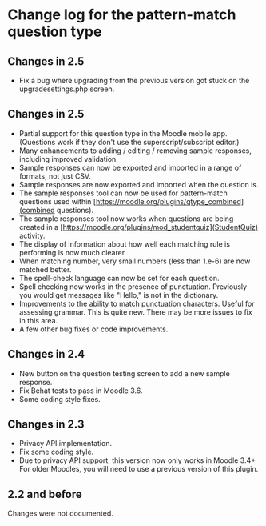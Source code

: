 # Change log for the pattern-match question type


## Changes in 2.5

* Fix a bug where upgrading from the previous version got stuck on the upgradesettings.php screen.


## Changes in 2.5

* Partial support for this question type in the Moodle mobile app. (Questions work if they don't use the superscript/subscript editor.)
* Many enhancements to adding / editing / removing sample responses, including improved validation.
* Sample responses can now be exported and imported in a range of formats, not just CSV.
* Sample responses are now exported and imported when the question is.
* The sample responses tool can now be used for pattern-match questions used within [https://moodle.org/plugins/qtype_combined](combined questions).
* The sample responses tool now works when questions are being created in a [https://moodle.org/plugins/mod_studentquiz](StudentQuiz) activity.
* The display of information about how well each matching rule is performing is now much clearer.
* When matching number, very small numbers (less than 1.e-6) are now matched better.
* The spell-check language can now be set for each question.
* Spell checking now works in the presence of punctuation. Previously you would get messages like "Hello," is not in the dictionary.
* Improvements to the ability to match punctuation characters. Useful for assessing grammar. This is quite new. There may be more issues to fix in this area.
* A few other bug fixes or code improvements.


## Changes in 2.4

* New button on the question testing screen to add a new sample response.
* Fix Behat tests to pass in Moodle 3.6.
* Some coding style fixes.


## Changes in 2.3

* Privacy API implementation.
* Fix some coding style.
* Due to privacy API support, this version now only works in Moodle 3.4+
  For older Moodles, you will need to use a previous version of this plugin.


## 2.2 and before

Changes were not documented.
